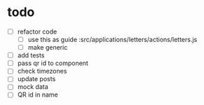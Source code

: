 # todo

- [ ] refactor code
  - [ ] use this as guide :src/applications/letters/actions/letters.js
  - [ ] make generic
- [ ] add tests
- [ ] pass qr id to component
- [ ] check timezones
- [ ] update posts
- [ ] mock data
- [ ] QR id in name
